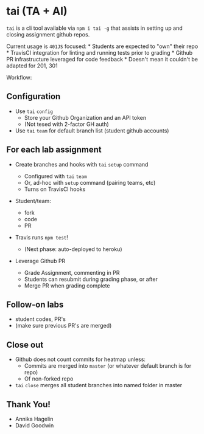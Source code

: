 tai (TA + AI)
===

`tai` is a cli tool available via `npm i tai -g` that assists in
setting up and closing assignment github repos.

Current usage is `401JS` focused:
    * Students are expected to "own" their repo
    * TravisCI integration for linting and running tests prior to grading
    * Github PR infrastructure leveraged for code feedback
    * Doesn't mean it couldn't be adapted for 201, 301

Workflow:

## Configuration
* Use `tai` `config`
    * Store your Github Organization and an API token
    * (Not tesed with 2-factor GH auth)
* Use `tai` `team` for default branch list (student github accounts)

## For each lab assignment

* Create branches and hooks with `tai` `setup` command
    * Configured with `tai` `team`
    * Or, ad-hoc with `setup` command (pairing teams, etc)
    * Turns on TravisCI hooks

* Student/team:
    * fork
    * code
    * PR
* Travis runs `npm test`!
    * (Next phase: auto-deployed to heroku)
* Leverage Github PR
    * Grade Assignment, commenting in PR
    * Students can resubmit during grading phase, or after
    * Merge PR when grading complete

## Follow-on labs
* student codes, PR's
* (make sure previous PR's are merged)

## Close out
* Github does not count commits for heatmap unless:
    * Commits are merged into `master` (or whatever default branch is for repo)
    * Of non-forked repo
* `tai` `close` merges all student branches into named folder in master
    
## Thank You!
* Annika Hagelin
* David Goodwin